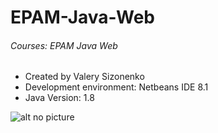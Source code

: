 # EPAM-Java-Web
###### Courses: EPAM Java Web<br/>
- Created by Valery Sizonenko<br/>
- Development environment: Netbeans IDE 8.1<br/>
- Java Version: 1.8

![alt no picture](http://images.vfl.ru/ii/1507489844/26717c67/18917515.jpg)
